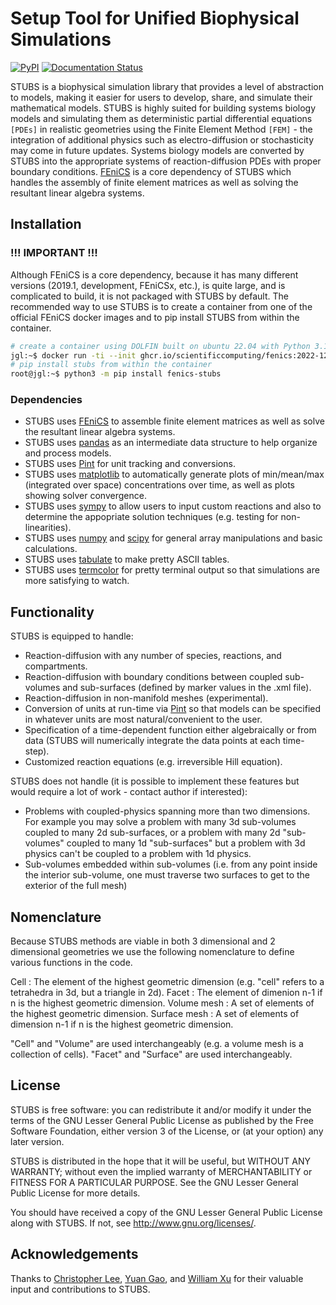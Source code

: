Setup Tool for Unified Biophysical Simulations
==============================
[//]: # (Badges)
[![PyPI](https://img.shields.io/pypi/v/fenics-stubs)](https://pypi.org/project/fenics-stubs/)
[![Documentation Status](https://readthedocs.org/projects/stubs/badge/?version=latest)](https://stubs.readthedocs.io/en/latest/?badge=latest)

STUBS is a biophysical simulation library that provides a level of abstraction to models, making it easier for users to develop, share, and simulate their mathematical models. 
STUBS is highly suited for building systems biology models and simulating them as deterministic partial differential equations `[PDEs]` in realistic geometries using the Finite Element Method `[FEM]` - the integration of additional physics such as electro-diffusion or stochasticity may come in future updates. 
Systems biology models are converted by STUBS into the appropriate systems of reaction-diffusion PDEs with proper boundary conditions. 
[FEniCS](https://fenicsproject.org/) is a core dependency of STUBS which handles the assembly of finite element matrices as well as solving the resultant linear algebra systems. 


## Installation

### !!! IMPORTANT !!!
Although FEniCS is a core dependency, because it has many different versions (2019.1, development, FEniCSx, etc.), is quite large, and is complicated to build, it is not packaged with STUBS by default. The recommended way to use STUBS is to create a container from one of the official FEniCS docker images and to pip install STUBS from within the container.

```bash
# create a container using DOLFIN built on ubuntu 22.04 with Python 3.10
jgl:~$ docker run -ti --init ghcr.io/scientificcomputing/fenics:2022-12-12
# pip install stubs from within the container
root@jgl:~$ python3 -m pip install fenics-stubs
```

### Dependencies
* STUBS uses [FEniCS](https://fenicsproject.org/) to assemble finite element matrices as well as solve the resultant linear algebra systems.
* STUBS uses [pandas](https://pandas.pydata.org/) as an intermediate data structure to help organize and process models.
* STUBS uses [Pint](https://pint.readthedocs.io/en/stable/) for unit tracking and conversions.
* STUBS uses [matplotlib](https://matplotlib.org/) to automatically generate plots of min/mean/max (integrated over space) concentrations over time, as well as plots showing solver convergence.
* STUBS uses [sympy](https://www.sympy.org/) to allow users to input custom reactions and also to determine the appopriate solution techniques (e.g. testing for non-linearities).
* STUBS uses [numpy](https://numpy.org/) and [scipy](https://www.scipy.org/) for general array manipulations and basic calculations.
* STUBS uses [tabulate](https://pypi.org/project/tabulate/) to make pretty ASCII tables.
* STUBS uses [termcolor](https://pypi.org/project/termcolor/) for pretty terminal output so that simulations are more satisfying to watch.

## Functionality
STUBS is equipped to handle:
* Reaction-diffusion with any number of species, reactions, and compartments.
* Reaction-diffusion with boundary conditions between coupled sub-volumes and sub-surfaces (defined by marker values in the .xml file).
* Reaction-diffusion in non-manifold meshes (experimental).
* Conversion of units at run-time via [Pint](https://pint.readthedocs.io/en/stable/) so that models can be specified in whatever units are most natural/convenient to the user.
* Specification of a time-dependent function either algebraically or from data (STUBS will numerically integrate the data points at each time-step).
* Customized reaction equations (e.g. irreversible Hill equation).

STUBS does not handle (it is possible to implement these features but would require a lot of work - contact author if interested):
* Problems with coupled-physics spanning more than two dimensions. For example you may solve a problem with many 3d sub-volumes coupled to many 2d sub-surfaces, or a problem with many 2d "sub-volumes" coupled to many 1d "sub-surfaces" but a problem with 3d physics can't be coupled to a problem with 1d physics.
* Sub-volumes embedded within sub-volumes (i.e. from any point inside the interior sub-volume, one must traverse two surfaces to get to the exterior of the full mesh)

## Nomenclature
Because STUBS methods are viable in both 3 dimensional and 2 dimensional geometries we use the following nomenclature to define various functions in the code. 

Cell            : The element of the highest geometric dimension (e.g. "cell" refers to a tetrahedra in 3d, but a triangle in 2d).
Facet           : The element of dimenion n-1 if n is the highest geometric dimension.
Volume mesh     : A set of elements of the highest geometric dimension.
Surface mesh    : A set of elements of dimension n-1 if n is the highest geometric dimension.

"Cell" and "Volume" are used interchangeably (e.g. a volume mesh is a collection of cells). "Facet" and "Surface" are used interchangeably.

## License
STUBS is free software: you can redistribute it and/or modify
it under the terms of the GNU Lesser General Public License as published by
the Free Software Foundation, either version 3 of the License, or
(at your option) any later version.

STUBS is distributed in the hope that it will be useful,
but WITHOUT ANY WARRANTY; without even the implied warranty of
MERCHANTABILITY or FITNESS FOR A PARTICULAR PURPOSE. See the
GNU Lesser General Public License for more details.

You should have received a copy of the GNU Lesser General Public License
along with STUBS. If not, see <http://www.gnu.org/licenses/>.

## Acknowledgements

Thanks to [Christopher Lee](https://github.com/ctlee), [Yuan Gao](https://github.com/Rabona17), and [William Xu](https://github.com/willxu1234) for their valuable input and contributions to STUBS.
